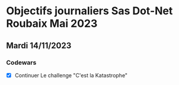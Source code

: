 
# Objectifs journaliers Sas Dot-Net Roubaix Mai 2023

## Mardi 14/11/2023

### Codewars

- [x] Continuer Le challenge "C'est la Katastrophe"
